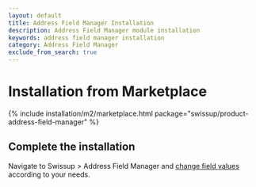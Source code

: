 ```yaml
---
layout: default
title: Address Field Manager Installation
description: Address Field Manager module installation
keywords: address field manager installation
category: Address Field Manager
exclude_from_search: true
---
```


# Installation from Marketplace

{% include installation/m2/marketplace.html package="swissup/product-address-field-manager" %}

## Complete the installation

Navigate to Swissup > Address Field Manager and
[change field values](/m2/extensions/address-field-manager/usage/) according to your needs.
